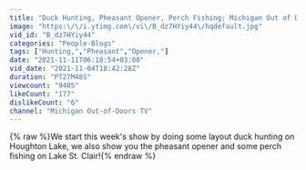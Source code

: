 ```yaml
---
title: "Duck Hunting, Pheasant Opener, Perch Fishing; Michigan Out of Doors TV #2144"
image: "https:\/\/i.ytimg.com\/vi\/B_dz7HYiy44\/hqdefault.jpg"
vid_id: "B_dz7HYiy44"
categories: "People-Blogs"
tags: ["Hunting,","Pheasant","Opener,"]
date: "2021-11-11T06:18:54+03:00"
vid_date: "2021-11-04T18:42:28Z"
duration: "PT27M48S"
viewcount: "9405"
likeCount: "177"
dislikeCount: "6"
channel: "Michigan Out-of-Doors TV"
---
```

{% raw %}We start this week's show by doing some layout duck hunting on Houghton Lake, we also show you the pheasant opener and some perch fishing on Lake St. Clair!{% endraw %}
